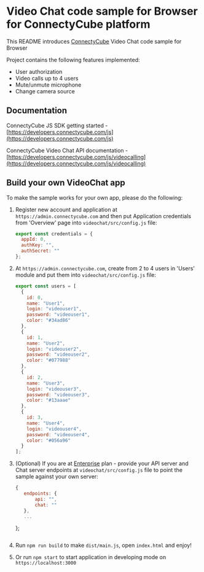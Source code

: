 # Video Chat code sample for Browser for ConnectyCube platform

This README introduces [ConnectyCube](https://connectycube.com) Video Chat code sample for Browser

Project contains the following features implemented:

- User authorization
- Video calls up to 4 users
- Mute/unmute microphone
- Change camera source

## Documentation

ConnectyCube JS SDK getting started - [https://developers.connectycube.com/js](https://developers.connectycube.com/js)

ConnectyCube Video Chat API documentation - [https://developers.connectycube.com/js/videocalling](https://developers.connectycube.com/js/videocalling)

<!-- ## Screenshots

<p align="center">
<img src="https://developers.connectycube.com/docs/_images/code_samples/js_codesample_videochat_demo.png" width="750" alt="Video Chat code sample demo image">
</p> -->

## Build your own VideoChat app

To make the sample works for your own app, please do the following:

1.  Register new account and application at `https://admin.connectycube.com` and then put Application credentials from 'Overview' page into `videochat/src/config.js` file:

    ```javascript
    export const credentials = {
      appId: 0,
      authKey: "",
      authSecret: ""
    };
    ```

2.  At `https://admin.connectycube.com`, create from 2 to 4 users in 'Users' module and put them into `videochat/src/config.js` file:

    ```javascript
    export const users = [
      {
        id: 0,
        name: "User1",
        login: "videouser1",
        password: "videouser1",
        color: "#34ad86"
      },
      {
        id: 1,
        name: "User2",
        login: "videouser2",
        password: "videouser2",
        color: "#077988"
      },
      {
        id: 2,
        name: "User3",
        login: "videouser3",
        password: "videouser3",
        color: "#13aaae"
      },
      {
        id: 3,
        name: "User4",
        login: "videouser4",
        password: "videouser4",
        color: "#056a96"
      }
    ];
    ```

3.  (Optional) If you are at [Enterprise](https://connectycube.com/pricing/) plan - provide your API server and Chat server endpoints at `videochat/src/config.js` file to point the sample against your own server:

    ```javascript
    {
       endpoints: {
           api: "",
           chat: ""
       },
       ...
    ```

    };

    ```

    ```

4.  Run `npm run build` to make `dist/main.js`, open `index.html` and enjoy!
5.  Or run `npm start` to start application in developing mode on `https://localhost:3000`
